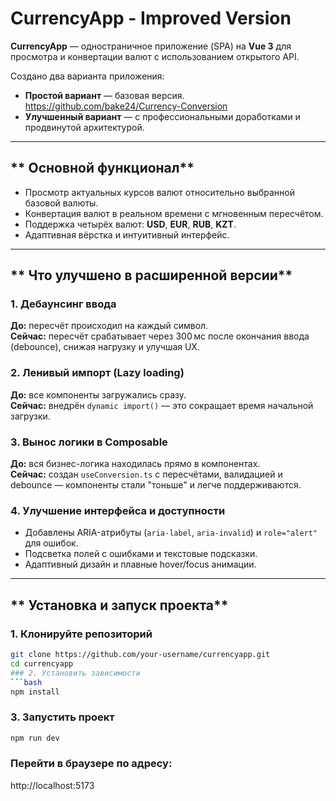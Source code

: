 # **CurrencyApp - Improved Version**

**CurrencyApp** — одностраничное приложение (SPA) на **Vue 3** для просмотра и конвертации валют с использованием открытого API.

Создано два варианта приложения:
-  **Простой вариант** — базовая версия. https://github.com/bake24/Currency-Conversion
-  **Улучшенный вариант** — с профессиональными доработками и продвинутой архитектурой.

---

## ** Основной функционал**
- Просмотр актуальных курсов валют относительно выбранной базовой валюты.
- Конвертация валют в реальном времени с мгновенным пересчётом.
- Поддержка четырёх валют: **USD**, **EUR**, **RUB**, **KZT**.
- Адаптивная вёрстка и интуитивный интерфейс.

---

## ** Что улучшено в расширенной версии**

### **1. Дебаунсинг ввода**
**До:** пересчёт происходил на каждый символ.  
**Сейчас:** пересчёт срабатывает через 300 мс после окончания ввода (debounce), снижая нагрузку и улучшая UX.

### **2. Ленивый импорт (Lazy loading)**
**До:** все компоненты загружались сразу.  
**Сейчас:** внедрён `dynamic import()` — это сокращает время начальной загрузки.

### **3. Вынос логики в Composable**
**До:** вся бизнес-логика находилась прямо в компонентах.  
**Сейчас:** создан `useConversion.ts` с пересчётами, валидацией и debounce — компоненты стали \"тоньше\" и легче поддерживаются.

### **4. Улучшение интерфейса и доступности**
- Добавлены ARIA-атрибуты (`aria-label`, `aria-invalid`) и `role="alert"` для ошибок.
- Подсветка полей с ошибками и текстовые подсказки.
- Адаптивный дизайн и плавные hover/focus анимации.


---

## ** Установка и запуск проекта**

### 1. Клонируйте репозиторий
```bash
git clone https://github.com/your-username/currencyapp.git
cd currencyapp
### 2. Установить зависимости
```bash
npm install
```
### 3. Запустить проект
```bash
npm run dev
```
### Перейти в браузере по адресу:
http://localhost:5173
